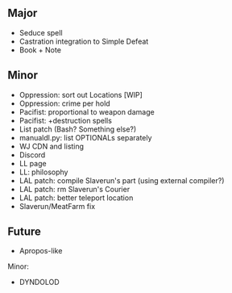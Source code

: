 ## Major
- Seduce spell
- Castration integration to Simple Defeat
- Book + Note

## Minor
- Oppression: sort out Locations [WIP]
- Oppression: crime per hold
- Pacifist: proportional to weapon damage
- Pacifist: +destruction spells
- List patch (Bash? Something else?)
- manualdl.py: list OPTIONALs separately
- WJ CDN and listing
- Discord
- LL page
- LL: philosophy
- LAL patch: compile Slaverun's part (using external compiler?)
- LAL patch: rm Slaverun's Courier
- LAL patch: better teleport location
- Slaverun/MeatFarm fix

## Future
- Apropos-like

Minor:
- DYNDOLOD

